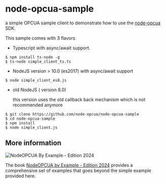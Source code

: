 # node-opcua-sample

a simple OPCUA sample client to demonstrate how to use the [node-opcua](https://github.com/node-opcua/node-opcua) SDK.

This sample comes with 3 flavors

* Typescript with async/await support.


```console
$ npm install ts-node -g
$ ts-node simple_client_ts.ts

```
* NodeJS version > 10.0 (es2017) with async/await support

```console
$ node simple_client_es8.js
```

* old NodeJS ( version 8.0)

    this version uses the old callback back mechanism which is not recommended anymore

```
$ git clone https://github.com/node-opcua/node-opcua-sample
$ cd node-opcua-sample
$ npm install
$ node simple_client.js
```

## More information

![NodeOPCUA By Example - Edition 2024](https://d2sofvawe08yqg.cloudfront.net/node-opcuabyexample-edition2024/s_hero?1700764435)

The book [NodeOPCUA by Example - Edition 2024](https://leanpub.com/node-opcuabyexample-edition2024) provides a comprehensive set of examples that goes beyond the simple example provided here.
